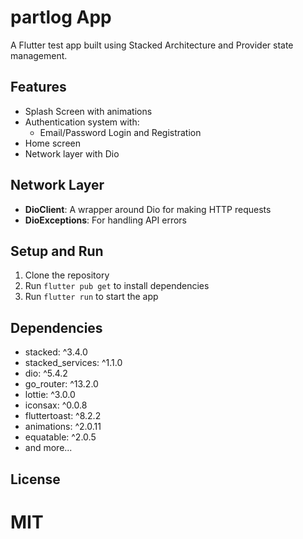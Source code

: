 # partlog App

A Flutter test app built using Stacked Architecture and Provider state management.

## Features

- Splash Screen with animations
- Authentication system with:
  - Email/Password Login and Registration
- Home screen 
- Network layer with Dio

## Network Layer

- **DioClient**: A wrapper around Dio for making HTTP requests
- **DioExceptions**: For handling API errors

## Setup and Run

1. Clone the repository
2. Run `flutter pub get` to install dependencies
3. Run `flutter run` to start the app

## Dependencies

- stacked: ^3.4.0
- stacked_services: ^1.1.0
- dio: ^5.4.2
- go_router: ^13.2.0
- lottie: ^3.0.0
- iconsax: ^0.0.8
- fluttertoast: ^8.2.2
- animations: ^2.0.11
- equatable: ^2.0.5
- and more...

## License

MIT
=======
